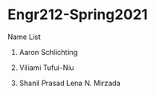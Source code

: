 # Engr212-Spring2021

Name List

1. Aaron Schlichting
2. Viliami Tufui-Niu

2. Shanil Prasad
Lena N. Mirzada

